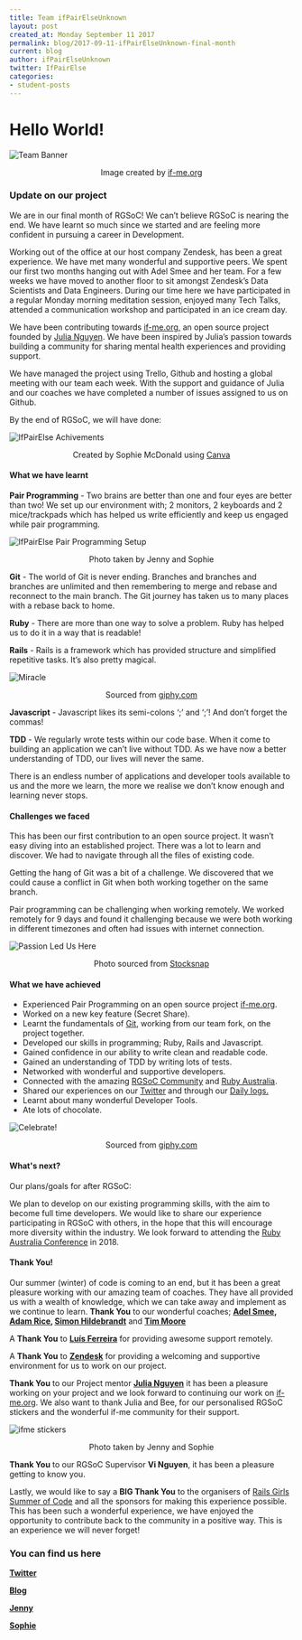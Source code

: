 ```yaml
---
title: Team ifPairElseUnknown
layout: post
created_at: Monday September 11 2017
permalink: blog/2017-09-11-ifPairElseUnknown-final-month
current: blog
author: ifPairElseUnknown
twitter: IfPairElse
categories:
- student-posts
---
```


# __Hello World!__

![Team Banner](/img/blog/2017/ifPairElse_team.png)
<div align="center" div class="image-credits">Image created by <a href="https://www.if-me.org/">if-me.org</a></div>

### __Update on our project__

We are in our final month of RGSoC! We can’t believe RGSoC is nearing the end. We have learnt so much since we started and are feeling more confident in pursuing a career in Development.

Working out of the office at our host company Zendesk, has been a great experience. We have met many wonderful and supportive peers.
We spent our first two months hanging out with Adel Smee and her team. For a few weeks we have moved to another floor to sit amongst Zendesk’s Data Scientists and Data Engineers.
During our time here we have participated in a regular Monday morning meditation session, enjoyed many Tech Talks, attended a communication workshop and participated in an ice cream day.

We have been contributing towards [if-me.org,](https://www.if-me.org/) an open source project founded by [Julia Nguyen](https://twitter.com/fleurchild). We have been inspired by Julia’s passion towards building a community for sharing mental health experiences and providing support.

We have managed the project using Trello, Github and hosting a global meeting with our team each week.
With the support and guidance of Julia and our coaches we have completed a number of issues assigned to us on Github.

By the end of RGSoC, we will have done:

![IfPairElse Achivements](/img/blog/2017/ifPairElse_achievements.png)
<div align="center" div class="image-credits">Created by Sophie McDonald using <a href="https://www.canva.com/">Canva</a></div>


#### __What we have learnt__

__Pair Programming__ - Two brains are better than one and four eyes are better than two! We set up our environment with; 2 monitors, 2 keyboards and 2 mice/trackpads which has helped us write efficiently and keep us engaged while pair programming.

![IfPairElse Pair Programming Setup](/img/blog/2017/IfPairElse_setup.jpg)
<div align="center" div class="image-credits">Photo taken by Jenny and Sophie</div>

__Git__ - The world of Git is never ending. Branches and branches and branches are unlimited and then remembering to merge and rebase and reconnect to the main branch. The Git journey has taken us to many places with a rebase back to home.

__Ruby__ - There are more than one way to solve a problem. Ruby has helped us to do it in a way that is readable!

__Rails__ - Rails is a framework which has provided structure and simplified repetitive tasks. It’s also pretty magical.

![Miracle](/img/blog/2017/ifPairElse_miracle.gif)
<div align="center" div class="image-credits">Sourced from <a href="https://giphy.com">giphy.com</a></div>

__Javascript__ - Javascript likes its semi-colons ‘;’ and ‘;’! And don’t forget the commas!

__TDD__ - We regularly wrote tests within our code base. When it come to building an application we can’t live without TDD. As we have now a better understanding of TDD, our lives will never the same.

There is an endless number of applications and developer tools available to us and the more we learn, the more we realise we don’t know enough and learning never stops.


#### __Challenges we faced__

This has been our first contribution to an open source project. It wasn’t easy diving into an established project. There was a lot to learn and discover. We had to navigate through all the files of existing code.

Getting the hang of Git was a bit of a challenge. We discovered that we could cause a conflict in Git when both working together on the same branch.

Pair programming can be challenging when working remotely. We worked remotely for 9 days and found it challenging because we were both working in different timezones and often had issues with internet connection.  

![Passion Led Us Here](/img/blog/2017/ifPairElse_quote.jpg)
<div align="center" div class="image-credits">Photo sourced from <a href="https://stocksnap.io/photo/Y4OWV80EPY">Stocksnap</a></div>

#### __What we have achieved__

* Experienced Pair Programming on an open source project [if-me.org](https://www.if-me.org/).
* Worked on a new key feature (Secret Share).
* Learnt the fundamentals of [Git](https://github.com/), working from our team fork, on the project together.
* Developed our skills in programming; Ruby, Rails and Javascript.
* Gained confidence in our ability to write clean and readable code.
* Gained an understanding of TDD by writing lots of tests.
* Networked with wonderful and supportive developers.
* Connected with the amazing [RGSoC Community](https://railsgirlssummerofcode.org/) and [Ruby Australia](https://ruby.org.au/).
* Shared our experiences on our [Twitter](https://twitter.com/IfPairElse) and through our [Daily logs.](https://ifpairelseunknown.github.io/)
* Learnt about many wonderful Developer Tools.
* Ate lots of chocolate.

![Celebrate!](/img/blog/2017/ifPairElse_celebrate.gif)
<div align="center" div class="image-credits">Sourced from <a href="https://giphy.com">giphy.com</a></div>

#### __What's next?__

Our plans/goals for after RGSoC:

We plan to develop on our existing programming skills, with the aim to become full time developers. We would like to share our experience participating in RGSoC with others, in the hope that this will encourage more diversity within the industry. We look forward to attending the [Ruby Australia Conference](http://www.rubyconf.org.au/2018) in 2018.

#### __Thank You!__

Our summer (winter) of code is coming to an end, but it has been a great pleasure working with our amazing team of coaches. They have all provided us with a wealth of knowledge, which we can take away and implement as we continue to learn. __Thank You__ to our wonderful coaches; __[Adel Smee](https://twitter.com/adelsmee), [Adam Rice](https://twitter.com/HashNotAdam), [Simon Hildebrandt](https://github.com/simonhildebrandt)__ and __[Tim Moore](https://twitter.com/tmoore)__

A __Thank You__ to __[Luís Ferreira](https://twitter.com/zamith)__ for providing awesome support remotely.

A __Thank You__ to __[Zendesk](https://www.zendesk.com/)__ for providing a welcoming and supportive environment for us to work on our project.

__Thank You__ to our Project mentor __[Julia Nguyen](https://twitter.com/fleurchild)__ it has been a pleasure working on your project and we look forward to continuing our work on [if-me.org](https://www.if-me.org/). We also want to thank Julia and Bee, for our personalised RGSoC stickers and the wonderful if-me community for their support.

![ifme stickers](/img/blog/2017/ifPair_ifme_stickers.jpg)
<div align="center" div class="image-credits">Photo taken by Jenny and Sophie</div>

__Thank You__ to our RGSoC Supervisor __Vi Nguyen__, it has been a pleasure getting to know you.

Lastly, we would like to say a __BIG Thank You__ to the organisers of [Rails Girls Summer of Code](https://railsgirlssummerofcode.org/) and all the sponsors for making this experience possible. This has been such a wonderful experience, we have enjoyed the opportunity to contribute back to the community in a positive way. This is an experience we will never forget!

### __You can find us here__

__[Twitter](https://twitter.com/ifPairElse)__

__[Blog](https://ifpairelseunknown.github.io/)__

__[Jenny](https://twitter.com/JennyNamster)__

__[Sophie](https://twitter.com/sophierose239)__
